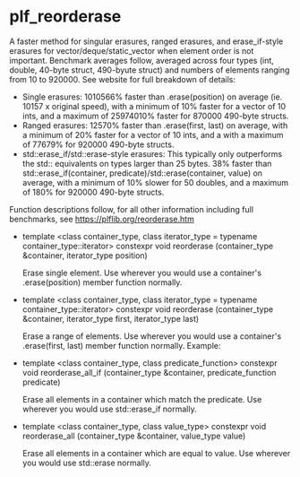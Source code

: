# plf_reorderase
A faster method for singular erasures, ranged erasures, and erase_if-style erasures for vector/deque/static_vector when element order is not important. Benchmark averages follow, averaged across four types (int, double, 40-byte struct, 490-byute struct) and numbers of elements ranging from 10 to 920000. See website for full breakdown of details:

* Single erasures: 1010566% faster than .erase(position) on average (ie. 10157 x original speed), with a minimum of 10% faster for a vector of 10 ints, and a maximum of 25974010% faster for 870000 490-byte structs.
* Ranged erasures: 12570% faster than .erase(first, last) on average, with a minimum of 20% faster for a vector of 10 ints, and a with a maximum of 77679% for 920000 490-byte structs.
* std::erase_if/std::erase-style erasures: This typically only outperforms the std:: equivalents on types larger than 25 bytes. 38% faster than std::erase_if(container, predicate)/std::erase(container, value) on average, with a minimum of 10% slower for 50 doubles, and a maximum of 180% for 920000 490-byte structs.

Function descriptions follow, for all other information including full benchmarks, see https://plflib.org/reorderase.htm


* template <class container_type, class iterator_type = typename container_type::iterator>
constexpr void reorderase (container_type &container, iterator_type position)

  Erase single element. Use wherever you would use a container's .erase(position) member function normally.

* template <class container_type, class iterator_type = typename container_type::iterator>
constexpr void reorderase (container_type &container, iterator_type first, iterator_type last)

  Erase a range of elements. Use wherever you would use a container's .erase(first, last) member function normally. Example:

* template <class container_type, class predicate_function>
constexpr void reorderase_all_if (container_type &container, predicate_function predicate)

  Erase all elements in a container which match the predicate. Use wherever you would use std::erase_if normally. 

* template <class container_type, class value_type>
constexpr void reorderase_all (container_type &container, value_type value)

  Erase all elements in a container which are equal to value. Use wherever you would use std::erase normally.
